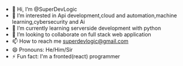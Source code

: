 - 👋 Hi, I’m @SuperDevLogic
- 👀 I’m interested in Api development,cloud and automation,machine learning,cybersecurity and Ai
- 🌱 I’m currently learning serverside development with python
- 💞️ I’m looking to collaborate on full stack web application
- 📫 How to reach me superdevlogic@gmail.com
- 😄 Pronouns: He/Him/Sir
- ⚡ Fun fact: I'm a fronted(react) programmer

<!---
SuperDevLogic/SuperDevLogic is a ✨ special ✨ repository because its `README.md` (this file) appears on your GitHub profile.
You can click the Preview link to take a look at your changes.
--->
